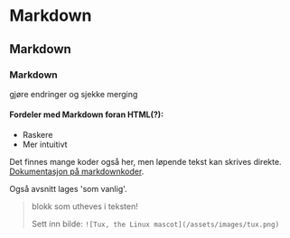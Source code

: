 # Markdown

## Markdown

### Markdown
gjøre endringer og sjekke merging

#### Fordeler med Markdown foran HTML(?):
- Raskere
- Mer intuitivt

Det finnes mange koder også her, men løpende tekst kan skrives direkte.
[Dokumentasjon på markdownkoder](https://www.markdownguide.org/basic-syntax/).


Også avsnitt lages 'som vanlig'.

> blokk som utheves i teksten!
>
> Sett inn bilde:  `![Tux, the Linux mascot](/assets/images/tux.png)`

